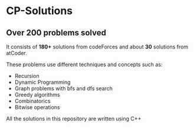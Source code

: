 # CP-Solutions

## Over 200 problems solved

 It consists of **180+** solutions from codeForces and about **30** solutions from atCoder. 
 
 These problems use different techniques and concepts such as:
 - Recursion
 - Dynamic Programming
 - Graph problems with bfs and dfs search
 - Greedy algorithms
 - Combinatorics
 - Bitwise operations
 
 All the solutions in this repository are written using C++
